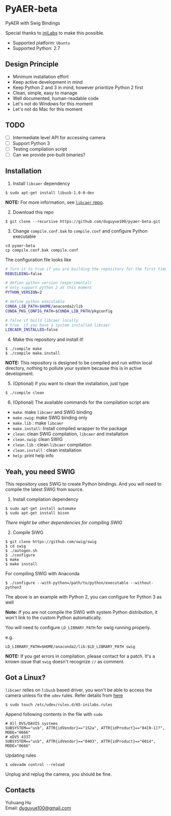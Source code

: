 # PyAER-beta

PyAER with Swig Bindings

Special thanks to [iniLabs](http://inilabs.com/) to make this possible.

+ Supported platform: `Ubuntu`
+ Supported Python: 2.7

## Design Principle

+ Minimum installation effort
+ Keep active development in mind
+ Keep Python 2 and 3 in mind, however prioritize Python 2 first
+ Clean, simple, easy to manage
+ Well documented, human-readable code
+ Let's not do Windows for this moment
+ Let's not do Mac for this moment

## TODO

+ [ ] Intermediate level API for accessing camera
+ [ ] Support Python 3
+ [ ] Testing compilation script
+ [ ] Can we provide pre-built binaries?

## Installation

1. Install `libcaer` dependency

```
$ sudo apt-get install libusb-1.0-0-dev
```

__NOTE:__ For more information, see [`libcaer` repo](https://github.com/inilabs/libcaer).

2. Download this repo

```
$ git clone --recursive https://github.com/duguyue100/pyaer-beta.git
```

3. Change `compile.conf.bak` to `compile.conf` and configure Python executable

```
cd pyaer-beta
cp compile.conf.bak compile.conf
```

The configuration file looks like

```bash
# Turn it to true if you are building the repository for the first time
REBUILDING=false

# defien python version (experimental)
# only support python 2 at this moment
PYTHON_VERSION=2

# define python executable
CONDA_LIB_PATH=$HOME/anaconda2/lib
CONDA_PKG_CONFIG_PATH=$CONDA_LIB_PATH/pkgconfig

# false if build libcaer locally
# true  if you have a system installed libcaer
LIBCAER_INSTALLED=false
```

4. Make this repository and install it!

```
$ ./compile make
$ ./compile make.install
```

__NOTE:__ This repository is designed to be compiled and run within local
directory, nothing to pollute your system because this is in active
development.

5. (Optional) if you want to clean the installation, just type

```
$ ./compile clean
```

6. (Optional) The available commands for the compilation script are:

+ `make`: make `libcaer` and SWIG binding
+ `make.swig`: make SWIG binding only
+ `make.lib` : make `libcaer`
+ `make.install`: Install compiled wrapper to the package
+ `clean`: clean SWIG compilation, `libcaer` and installation
+ `clean.swig`: clean SWIG
+ `clean.lib` : clean `libcaer` compilation
+ `clean.install` : clean installation
+ `help`: print help info

## Yeah, you need SWIG

This repository uses SWIG to create Python bindings. And you will need to
compile the latest SWIG from source.

1. Install compilation dependency

```
$ sudo apt-get install automake
$ sudo apt-get install bison
```

_There might be other dependencies for compiling SWIG_

2. Compile SIWG

```
$ git clone https://github.com/swig/swig
$ cd swig
$ ./autogen.sh
$ ./configure
$ make
$ make install
```

For compiling SWIG with Anaconda

```
$ ./configure --with-python=/path/to/python/executable --without-python3
```

The above is an example with Python 2, you can configure for Python 3 as well

__Note:__ If you are not compile the SWIG with system Python distribution,
it won't link to the custom Python automatically.

You will need to configure `LD_LIBRARY_PATH` for swig running properly.

e.g.

```
LD_LIBRARY_PATH=$HOME/anaconda2/lib:$LD_LIBRARY_PATH swig
```

__NOTE:__ If you get errors in compilation, please contact for a patch.
It's a known issue that `swig` doesn't recognize `//` as comment.

## Got a Linux?

`libcaer` relies on `libusb` based driver, you won't be able
to access the camera unless fix the `udev` rules. Refer details
from [here](https://inilabs.com/support/hardware/davis240/#h.eok9q1yrz7px)

```
$ sudo touch /etc/udev/rules.d/65-inilabs.rules
```

Append following contents in the file with `sudo`

```
# All DVS/DAVIS systems
SUBSYSTEM=="usb", ATTR{idVendor}=="152a", ATTR{idProduct}=="84[0-1]?", MODE="0666"
# eDVS 4337
SUBSYSTEM=="usb", ATTR{idVendor}=="0403", ATTR{idProduct}=="6014", MODE="0666"
```

Updating rules

```
$ udevadm control --reload
```

Unplug and replug the camera, you should be fine.

## Contacts

Yuhuang Hu  
Email: duguyue100@gmail.com
